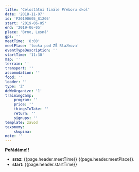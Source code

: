 ```yaml
---
title: 'Celostátní finále Přeboru škol'
date: '2018-11-07'
id: 'P20190605_81205'
start: '2019-06-05'
end: '2019-06-05'
place: 'Brno, Lesná'
gps: ''
meetTime: '8:00'
meetPlace: 'louka pod ZŠ Blažkova'
eventTypeDescription: ''
startTime: '11:30'
map: ''
terrain: ''
transport: ''
accomodation: ''
food: ''
leader: ''
type: 'Z'
doWeOrganize: '1'
trainingCamp:
    program: ''
    price: ''
    thingsToTake: ''
    return: ''
    signups: ''
template: zavod
taxonomy:
    skupina:
note: ''
---
```

**Pořádáme!!**
* **sraz**: {{page.header.meetTime}} {{page.header.meetPlace}}.
* **start**: {{page.header.startTime}}
